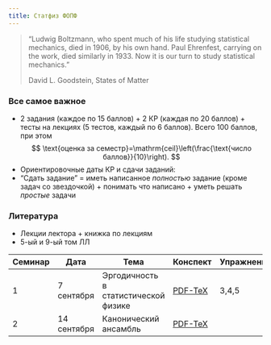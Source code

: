 ```yaml
---
title: Статфиз ФОПФ
---
```



>  “Ludwig Boltzmann, who spent much of his life studying statistical mechanics, died in 1906, by his own hand. Paul Ehrenfest, carrying on the work, died similarly in 1933. Now it is our turn to study statistical mechanics.” 
>
> David L. Goodstein, States of Matter 

### Все самое важное

- 2 задания (каждое по 15 баллов) + 2 КР (каждая по 20 баллов) + тесты на лекциях (5 тестов, каждый по 6 баллов). Всего 100 баллов, при этом
$$
\text{оценка за семестр}=\mathrm{ceil}\left(\frac{\text{число баллов}}{10}\right).
$$
- Ориентировочные даты КР и сдачи заданий:
- “Сдать задание” = иметь написанное *полностью* задание (кроме задач со звездочкой) + понимать что написано + уметь решать *простые* задачи
### Литература

- Лекции лектора + книжка по лекциям
- 5-ый и 9-ый том ЛЛ

| Семинар | Дата        | Тема                                 | Конспект                                                                                                        | Упражнения | Задачи | Опечатки |
| ------- | ----------- | ------------------------------------ | --------------------------------------------------------------------------------------------------------------- | ---------- | ------ | -------- |
| 1       | 7 сентября  | Эргодичность в статистической физике | [PDF-TeX](https://github.com/acubed3/statphys/blob/5d37cb7d68cbe556a883a87fd2d8b3b463c6aea2/content/S1_TeX.pdf) | 3,4,5      | 3,4    |          |
| 2       | 14 сентября | Канонический ансамбль                | [PDF-TeX](https://github.com/acubed3/statphys/blob/5d37cb7d68cbe556a883a87fd2d8b3b463c6aea2/content/S2_TeX.pdf) |            |        |          |
